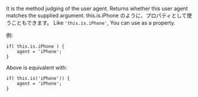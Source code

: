 It is the method judging of the user agent.
Returns whether this user agent matches the supplied argument.
this.is.iPhone のように、プロパティとして使うこともできます。
Like `'this.is.iPhone'`, You can use as a property.

例:

    if( this.is.iPhone ) {
        agent = 'iPhone';
    }

Above is equivalent with:

    if( this.is('iPhone')) {
        agent = 'iPhone';
    }

